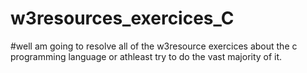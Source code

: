 # w3resources_exercices_C
#well am going to resolve all of the w3resource exercices about the c programming language or athleast try to do the vast majority of it.